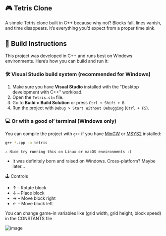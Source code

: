 ## 🎮 Tetris Clone  
A simple Tetris clone built in C++ because why not? Blocks fall, lines vanish, and time disappears. It’s everything you’d expect from a proper time sink.

## 🚀 Build Instructions  
This project was developed in C++ and runs best on Windows environments. Here’s how you can build and run it:

### 🛠️ Visual Studio build system (recommended for Windows)  
1. Make sure you have **Visual Studio** installed with the "Desktop development with C++" workload.  
2. Open the `Tetris.sln` file.  
3. Go to **Build > Build Solution** or press `Ctrl + Shift + B`.  
4. Run the project with `Debug > Start Without Debugging` (`Ctrl + F5`).  

### 💻 Or with a good ol’ terminal (Windows only)  
You can compile the project with `g++` if you have [MinGW](https://sourceforge.net/projects/mingw/) or [MSYS2](https://www.msys2.org/) installed:

```bash
g++ *.cpp -o tetris
```
  
  ```⚠️ Nice try running this on Linux or macOS environments :)```
- It was definitely born and raised on Windows. Cross-platform? Maybe later...

🕹️ Controls
- ↑ – Rotate block
- ↓ – Place block
- → – Move block right
- ← – Move block left

You can change game-in variables like (grid width, grid height, block speed) in the CONSTANTS file 

![image](https://github.com/user-attachments/assets/1ad65bba-2a95-417c-873e-bd2a96054299)


